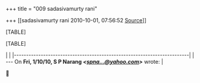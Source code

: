 +++
title = "009 sadasivamurty rani"

+++
[[sadasivamurty rani	2010-10-01, 07:56:52 [Source](https://groups.google.com/g/bvparishat/c/zbXCZv6_oAs)]]



[TABLE]

[TABLE]

|                                                                        | |------------------------------------------------------------------------| | --- On **Fri, 1/10/10, S P Narang *\<[spna...@yahoo.com]()\>*** wrote: |



